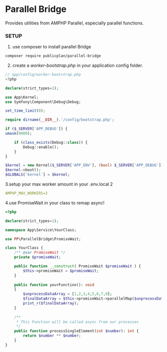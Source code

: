 Parallel Bridge
==============

Provides utilities from AMPHP Parallel, especially parallel functions.

### SETUP

1. use composer to install parallel Bridge

```bash
composer require publicplan/parallel-bridge
```

2. create a _worker-bootstrap.php_ in your application config folder.

```PHP
// app/config/worker-bootstrap.php
<?php

declare(strict_types=1);

use App\Kernel;
use Symfony\Component\Debug\Debug;

set_time_limit(0);

require dirname(__DIR__).'/config/bootstrap.php';

if ($_SERVER['APP_DEBUG']) {
umask(0000);

    if (class_exists(Debug::class)) {
        Debug::enable();
    }
}

$kernel = new Kernel($_SERVER['APP_ENV'], (bool) $_SERVER['APP_DEBUG']);
$kernel->boot();
$GLOBALS['kernel'] = $kernel;
```

3.setup your max worker amount in your .env.local 2
```yaml
AMPHP_MAX_WORKERS=3
```

4.use PromiseWait in your class to remap async!

```PHP
<?php

declare(strict_types=1);

namespace App\Service\YourClass;

use PP\ParallelBridge\PromiseWait;

class YourClass {
    /** @var PromiseWait */
    private $promiseWait;

    public function __construct( PromiseWait $promiseWait ) {
        $this->promiseWait = $promiseWait;
    }
    
    public function yourFunction(): void
    {
        $unprocessDataArray = [1,2,3,4,5,6,7,8];
        $finalDataArray = $this->promiseWait->parallelMap($unprocessDataArray, YourClass::class, 'processSingleElement');
        print_r($finalDataArray);
    }
 
    /** 
     * This Function will be called async from our processes 
     */   
    public function processSingleElement(int $number): int {
        return $number ** $number;
    }
}
```


